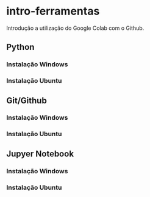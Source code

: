 # intro-ferramentas
Introdução a utilização do Google Colab com o Github.

## Python

### Instalação Windows

### Instalação Ubuntu

## Git/Github

### Instalação Windows

### Instalação Ubuntu

## Jupyer Notebook

### Instalação Windows

### Instalação Ubuntu
